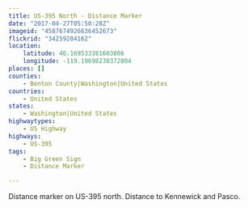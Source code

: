 ```yaml
---
title: US-395 North - Distance Marker
date: "2017-04-27T05:50:28Z"
imageid: "4587674926636452673"
flickrid: "34259284162"
location:
    latitude: 46.169533381603806
    longitude: -119.19698238372804
places: []
counties:
    - Benton County|Washington|United States
countries:
    - United States
states:
    - Washington|United States
highwaytypes:
    - US Highway
highways:
    - US-395
tags:
    - Big Green Sign
    - Distance Marker

---
```

Distance marker on US-395 north.  Distance to Kennewick and Pasco.